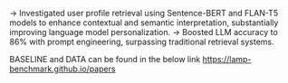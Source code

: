 -> Investigated user profile retrieval using Sentence-BERT and FLAN-T5 models to enhance contextual and semantic interpretation, substantially improving language model personalization.
-> Boosted LLM accuracy to 86% with prompt engineering, surpassing traditional retrieval systems.

BASELINE and DATA can be found in the below link
https://lamp-benchmark.github.io/papers
